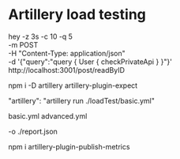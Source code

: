 # Artillery load testing  <!-- omit in toc -->

hey -z 3s -c 10 -q 5 \
-m POST \
-H "Content-Type: application/json" \
-d '{"query":"query { User { checkPrivateApi } }"}' \
http://localhost:3001/post/readByID

npm i -D artillery artillery-plugin-expect

"artillery": "artillery run ./loadTest/basic.yml"

basic.yml
advanced.yml

 -o ./report.json
 
npm i artillery-plugin-publish-metrics
